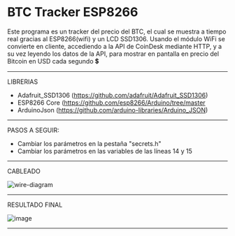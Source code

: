 # BTC Tracker ESP8266
Este programa es un tracker del precio del BTC, el cual se muestra a tiempo real gracias al ESP8266(wifi) y un LCD SSD1306. Usando el módulo WiFi se convierte en cliente, accediendo a la API de CoinDesk mediante HTTP, y a su vez leyendo los datos de la API, para mostrar en pantalla en precio del Bitcoin en USD cada segundo 💲

-----------------------------------------------------------------------------------------------------------------------------------------------------------------------------------------

LIBRERIAS

- Adafruit_SSD1306 (https://github.com/adafruit/Adafruit_SSD1306)
- ESP8266 Core (https://github.com/esp8266/Arduino/tree/master
- ArduinoJson (https://github.com/arduino-libraries/Arduino_JSON)

-----------------------------------------------------------------------------------------------------------------------------------------------------------------------------------------

PASOS A SEGUIR:

- Cambiar los parámetros en la pestaña "secrets.h"
- Cambiar los parámetros en las variables de las líneas 14 y 15

-----------------------------------------------------------------------------------------------------------------------------------------------------------------------------------------

CABLEADO

![wire-diagram](https://github.com/Ivxn-Rms/Precio-de-BTC-con-ESP8266-a-tiempo-real/assets/74296930/f5933080-764a-4733-8b97-98c53725967c)

-----------------------------------------------------------------------------------------------------------------------------------------------------------------------------------------

RESULTADO FINAL

![image](https://github.com/Ivxn-Rms/Precio-de-BTC-con-ESP8266-a-tiempo-real/assets/74296930/d2e9b102-3708-4eb3-be19-4342ed259032)

-----------------------------------------------------------------------------------------------------------------------------------------------------------------------------------------
